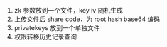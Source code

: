 1. zk 参数放到一个文件，key iv 随机生成
2. 上传文件后 share code，为 root hash base64 编码
3. privatekeys 放到一个单独文件
4. 权限转移历史记录查询